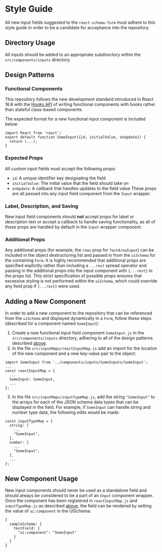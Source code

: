 # Style Guide

All new input fields suggested to the `react-schema-form` must adhere to this style guide
in order to be a candidate for acceptance into the repository.

## Directory Usage
All inputs should be added to an appropriate subdirectory within the `src/components/inputs` directory.


## Design Patterns
### Functional Components
This repository follows the new development standard introduced in React 16.8 with the
[Hooks API](https://reactjs.org/docs/hooks-reference.html) of writing functional components
with hooks rather than stateful class-based components.

The expected format for a new functional input component is included below:
```
import React from 'react';
export default function SomeInput({id, initialValue, onUpdate}) {
  return (...);
}
```

### Expected Props
All custom input fields must accept the following props:
- `id`: A unique identifier key designating the field
- `initialValue`: The initial value that the field should take on
- `onUpdate`: A callback that handles updates to the field value
These props are all passed into any input field component from the `Input` wrapper.

### Label, Description, and Saving
New input field components should **not** accept props for label or description text or accept a callback
to handle saving functionality, as all of these props are handled by default in the `Input` wrapper component.

### Additional Props
Any additional props (for example, the `rows` prop for `TextAreaInput`) can be included in the object
destructuring list and passed in from the `uiSchema` for the containing `Form`.  It is highly recommended
that additional props are specified explicitly rather than including a `...rest` spread operator and
passing in the additional props into the input component with `{...rest}` in the props list.  This strict
specification of possible props ensures that excessive styling is not performed within the `uiSchema`,
which could override any field prop if `{...rest}` were used.


## Adding a New Component
In order to add a new component to the repository that can be referenced from the `uiSchema` and displayed
dynamically in a `Form`, follow these steps (described for a component named `SomeInput`):
1. Create a new functional input field component `SomeInput.js` in the `src/components/inputs` directory,
adhering to all of the design patterns described [above](#design-patterns).
2. In the file `src/inputMaps/reactInputMap.js` add an import for the location of the new component
and a new key-value pair to the object:
```
import SomeInput from '../components/inputs/SomeInputs/SomeInput';
...
const reactInputMap = {
  ...
  SomeInput: SomeInput,
  ...
};
```
3. In the file `src/inputMaps/inputTypeMap.js`, add the string `"SomeInput"` to the arrays for each of the
JSON schema data types that can be displayed in the field.  For example, if `SomeInput` can handle string
and number type data, the following edits would be made:
```
const inputTypeMap = {
  string: [
    ...
    "SomeInput",
  ],
  number: [
    ...
    "SomeInput",
  ],
  ...
};
```


## New Component Usage
New input components should never be used as a standalone field and should always be considered to be a part of an `Input` component wrapper.  Once the component has been registered in `reactInputMap.js` and
`inputTypeMap.js` as described [above](#adding-a-new-component), the field can be rendered by setting
the value of `ui:component` in the UISchema:
```
{
  sampleSchema: {
    testField: {
      "ui:component": "SomeInput"
    }
  }
}
```

